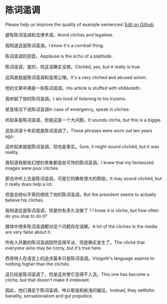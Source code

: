# 陈词滥调

Please help us improve the quality of example sentences! [Edit on Github](https://github.com/jiyushe/jiyu-example-sentence-source/blob/main/chinese/chencilandiao.md)

<p><span class="chinese">避免陈词滥调和法律术语。</span><span class="english">Avoid cliches and legalese.</span></p>

<p><span class="chinese">我知道这是陈词滥调。</span><span class="english">I know it's a cornball thing.</span></p>

<p><span class="chinese">陈词滥调的回音。</span><span class="english">Applause is the echo of a platitude.</span></p>

<p><span class="chinese">陈词滥调，是的，但这话确实没错。</span><span class="english">Clichéd, yes, but it really is true.</span></p>

<p><span class="chinese">这简直就是陈词滥调和滥用公理。</span><span class="english">It's a very cliched and abused axiom.</span></p>

<p><span class="chinese">他的文章中满是一些陈词滥调。</span><span class="english">His article is stuffed with shibboleth.</span></p>

<p><span class="chinese">我听腻了他的陈词滥调。</span><span class="english">I am tired of listening to his truisms.</span></p>

<p><span class="chinese">紧急情况下说陈词滥调</span><span class="english">In case of emergency, speak in cliches.</span></p>

<p><span class="chinese">听起来是陈词滥调，但是这是一个大问题。</span><span class="english">It sounds cliche, but this is a biggie.</span></p>

<p><span class="chinese">这些词语十年前就是陈词滥调了。</span><span class="english">These phrases were worn out ten years ago.</span></p>

<p><span class="chinese">这听起来就是陈词滥调，但也是事实。</span><span class="english">Sure, it might sound clichéd, but it was reality.</span></p>

<p><span class="chinese">我知道我那些幻想的景象都是些可怜的陈词滥调。</span><span class="english">I knew that my fantasized images were poor clichés.</span></p>

<p><span class="chinese">那也许听上去是陈词滥调，可是它的确有很大的帮助。</span><span class="english">It may sound clichéd, but it really does help a lot.</span></p>

<p><span class="chinese">但是总统似乎真的相信了他的陈词滥调。</span><span class="english">But the president seems to actually believe his cliches.</span></p>

<p><span class="chinese">我知道这是陈词滥调，但是你有多久没做了？</span><span class="english">I know it is cliche, but how often do you stop to do it?</span></p>

<p><span class="chinese">媒体中很多陈词滥调都对这个问题存在误解。</span><span class="english">A lot of the cliches in the media are very  false about it.</span></p>

<p><span class="chinese">所有人共赢的陈词滥调固然显得平淡，但是确实发生了。</span><span class="english">The cliché that everyone wins may be corny, but it's true here.</span></p>

<p><span class="chinese">西哥特人在语言上的追求最多只是陈词滥调。</span><span class="english">Visigoth's language aspires to nothing higher than the clichés.</span></p>

<p><span class="chinese">这已经是陈词滥调了，但是这并使它显得不入流。</span><span class="english">This one has become a cliche, but that doesn’t make it irrelevant.</span></p>

<p><span class="chinese">因此，他们满足于陈词滥调、哗众取宠和肤浅的偏见。</span><span class="english">Instead, they settlefor banality, sensationalism and gut prejudice.</span></p>

